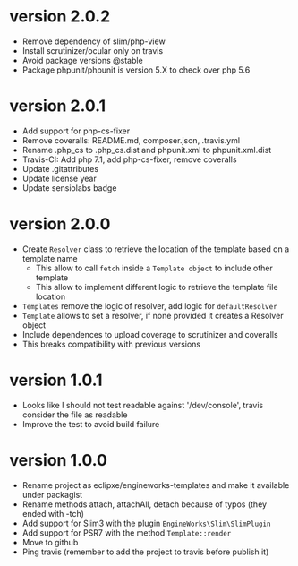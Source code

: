 # version 2.0.2
- Remove dependency of slim/php-view
- Install scrutinizer/ocular only on travis
- Avoid package versions @stable
- Package phpunit/phpunit is version 5.X to check over php 5.6

# version 2.0.1
- Add support for php-cs-fixer
- Remove coveralls: README.md, composer.json, .travis.yml
- Rename .php_cs to .php_cs.dist and phpunit.xml to phpunit.xml.dist
- Travis-CI: Add php 7.1, add php-cs-fixer, remove coveralls
- Update .gitattributes
- Update license year
- Update sensiolabs badge

# version 2.0.0
- Create `Resolver` class to retrieve the location of the template based on a template name
    - This allow to call `fetch` inside a `Template object` to include other template
    - This allow to implement different logic to retrieve the template file location
- `Templates` remove the logic of resolver, add logic for `defaultResolver`
- `Template` allows to set a resolver, if none provided it creates a Resolver object
- Include dependences to upload coverage to scrutinizer and coveralls
- This breaks compatibility with previous versions

# version 1.0.1
- Looks like I should not test readable against '/dev/console', travis consider the file as readable
- Improve the test to avoid build failure

# version 1.0.0
- Rename project as eclipxe/engineworks-templates and make it available under packagist
- Rename methods attach, attachAll, detach because of typos (they ended with -tch)
- Add support for Slim3 with the plugin `EngineWorks\Slim\SlimPlugin`
- Add support for PSR7 with the method `Template::render`
- Move to github
- Ping travis (remember to add the project to travis before publish it)
